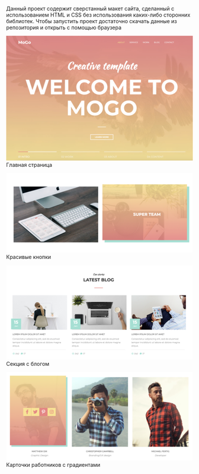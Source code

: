 Данный проект содержит сверстанный макет сайта, сделанный с использованием HTML и CSS без использования каких-либо сторонних библиотек.
Чтобы запустить проект достаточно скачать данные из репозитория и открыть с помощью браузера

![Alt Text](main.png)
Главная страница

![Alt Text](btns.png)
Красивые кнопки

![Alt Text](blogSection.png)
Секция с блогом

![Alt Text](emplCards.png)
Карточки работников с градиентами



